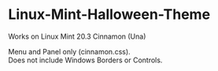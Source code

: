 # Linux-Mint-Halloween-Theme
Works on Linux Mint 20.3 Cinnamon (Una)


Menu and Panel only (cinnamon.css).  
Does not include Windows Borders or Controls.
